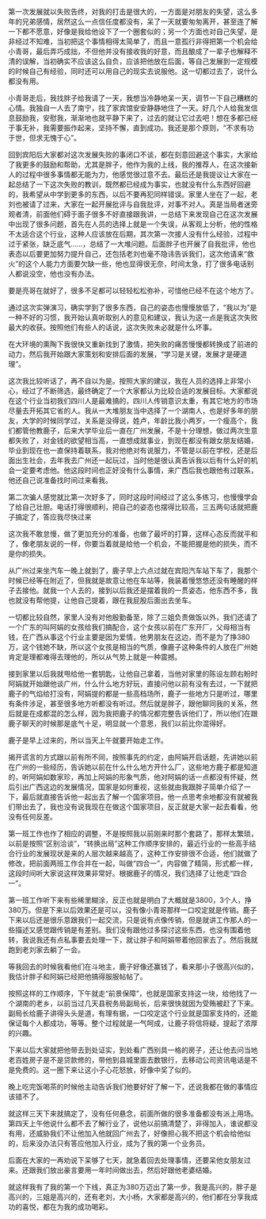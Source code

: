 第一次发展就以失败告终，对我的打击是很大的，一方面是对朋友的失望，这么多年的兄弟感情，居然这么一点信任度都没有，呆了一天就要匆匆离开，甚至连了解一下都不愿意，好像是我给他设下了一个圈套似的；另一个方面也对自己失望，是非经过不知难，当初把这个事情相得太简单了，而且一意孤行非得把第一个机会给小青哥，最后弄巧成拙，不但他并没有接收我的好意，而且酿成了一辈子也解释不清的误解，当初确实不应该这么自负，应该把他放在后面，等自己发展到一定规模的时候自己有经验，同时还可以用自己的现实去说服他。这一切都过去了，说什么都没有用。

小青哥走后，我找胖子给我请了一天，我想当冷静地呆一天，调节一下自己糟糕的心情。我独自一人去了南宁，找了家宾馆安安静静地住了一天。好几个人给我发信息鼓励我，安慰我，渐渐地也就平静下来了，过去的就让它过去吧！想在多都已经于事无补，我需要振作起来，坚持不懈，直到成功。我还是那个原则，“不求有功于世，但求无愧于心”。

回到宾阳后大家都对这次发展失败的事闭口不谈，都在刻意回避这个事实，大家给了我更多的鼓励和帮助，尤其是胖子，他作为我的上线，我的推荐人，在这次接新人的过程中很多事情都无能为力，他感觉很过意不去。最后还是我提议让大家在一起总结了一下这次失败的教训，既然都已经成为事实，也就没有什么东西好回避的，我希望从中学到更多的东西，以后不要再犯同样错误。家里人坐在了一起，老刘也被请了过来，大家在一起开展批评与自我批评，对事不对人。真是当局者迷旁观者清，前面他们碍于面子很多不好直接跟我讲，一总结下来发现自己在这次发展中出现了很多问题，首先在人员的选择上就是一个失误，从客观上分析，他的性格不太适合这个行业，这种人应该放在后期，其次第一次接人没有什么经验，过程中过于紧张，缺乏底气……，总结了一大堆问题。后面胖子也开展了自我批评，他也表态以后要更加努力提升自己，还包括老刘也毫不隐讳告诉我们，这次他请来“救火”的这个人能力方面要欠缺一些，他也显得很无奈，时间太急，打了很多电话别人都说没空，他也没有办法。

要是亮哥在就好了，很多不足都可以轻轻松松弥补，可惜他已经不在这个地方了。

通过这次实弹演习，确实学到了很多东西，自己的姿态也慢慢放低了，“我以为”是一种不好的习惯，我开始认真听取别人的意见和建议，我认为这一点是我这次失败最大的收获。按照他们有些人的话说，这次失败未必就是什么坏事。

在大环境的熏陶下我很快又重新找到了激情，把失败的痛苦慢慢都转换成了前进的动力，然后我开始跟大家策划和安排后面的发展，“学习是关键，发展才是硬道理”。

这次我比较听话了，再不自以为是。按照大家的建议，我在人员的选择上非常小心，经过了不断筛选，最终确定了一个大家都认为比较合适的发展目标。大家都说在这个行业当初我们四川人是最难搞的，四川人传销意识太重，有其它地方的市场尽量去开拓其它省的人。我从一大堆朋友当中选择了一个湖南人，也是好多年的朋友，大学的时候同学过，关系是没得说，姓卢，年龄比我小两岁，一个瘦高个，我们都管他教鹿子，后来大学毕业后一直在广州发展，不是十分理想，做过两次生意都失败了，对金钱的欲望相当高，一直想成就事业，到现在都没有跟女朋友结婚，毕业到现在也一直保持着联系，我对他绝对有说服力，不管是以前在学校，还是后面出生社会，去年我去广州还一起玩过，当时他是很认真告诉我以后有什么好的机会一定要考虑他。他这段时间也正好没有什么事情，来广西后我也跟他有过联系，他还自己说准备找时间过来看我。

第二次骗人感觉就比第一次好多了，同时这段时间经过了这么多练习，也慢慢学会了给自己壮胆。电话打得很顺利，把自己的姿态也摆得比较高，三五两句话就把鹿子搞定了，答应我尽快过来

这次我不敢怠慢，做了更加充分的准备，也做了最坏的打算，这样心态反而就平和了，像老朋友说的一样，你要当着就是给他一个机会，不能把握是他的损失，而不是你的损失。

从广州过来坐汽车一晚上就到了，鹿子早上六点过就在宾阳汽车站下车了，我那个时候已经等在附近了，但我就是故意让他在车站等，我装着慢悠悠还没有睡醒的样子去接他。就我一个人去的，接到以后我还是摆着我的一贯姿态，他东西不多，我也就没有帮他提，让他自己提着，跟在我屁股后面出去坐车。

一切都比较自然，家里人没有对他殷勤备至，除了三姐负责做饭以外，我们还请了一个广东的叫阿娟的女孩给我们搞配合，这个女孩以前在广东开厂，父母相当有钱，在广西从事这个行业主要是因为爱情，他男朋友在这边，而不是为了挣380万，这个钱她不缺，所以这个女孩是相当的气质，像鹿子这种条件的人放在广州她肯定是理都难得去理他的，所以从气势上就是一种震撼。

接到家里以后我就甩给他一套钥匙，让他自己拿着，当他对家里的陈设左顾右盼时阿娟就开始跟他谈广州，什么什么地方好玩，直接问他以前有没有去过，一下就把鹿子的气焰给打没有，阿娟提的都是一些高档场所，鹿子一些地方只是听过，哪里有条件涉足，甚至很多地方听都没有听过。然后就是胖子，跟他聊同我的关系，然后就是在成都混的怎么样，因为我把鹿子的情况都完整告诉他们了，所以他们在跟鹿子聊天的时候那是底气十足，明显就一个意思，我们以前比你混得好。

鹿子是早上过来的，所以当天上午就要开始走工作。

揭开谎言的方式跟以前有所不同，按照事先的约定，由阿娟开启话题，先讲她以前在广州的一些经历，告诉她以前在什么什么地方开什么厂，这些地方鹿子都是知道的，听阿娟如数家珍，再加上阿娟的形象气质，他对阿娟的话一点都没有怀疑，然后引出广西这边的发展情况，国家是如何重视，这些就由我跟胖子简单介绍了一下，最后就直接告诉他一起出去了解一个国家项目。他一点思考余地都没有就被我们带出去了，我也没有说我现在在做这个国家项目，反正就是大家一起去看看，他没有任何反差。

第一班工作也作了相应的调整，不是按照我以前刚来时那个套路了，那样太繁琐，以前是按照“区别洽谈”，“转换出局”这种工作顺序安排的，最近行业的一些高手结合行业的发展现状是来的人层次越来越高了，这种工作安排很不合适，他们就做了修改，把前面两班工作合并在一起，叫做“四合一”，内容做了精简，形式都一样，这段时间听大家说这样效果非常好。根据鹿子的情况，我们选择了让他走“四合一”。

第一班工作听下来有些稀里糊涂，反正也就是明白了大概就是3800，3个人，挣380万。但是下来以后效果还是可以，没有像小青哥那样一口咬定就是传销。鹿子下来以后还是很乐意跟我们一起交流，只是说有点像传销，但是就讲工作那人的一些描述又感觉跟传销是有差别。我们没有跟他过多探讨这些东西，也没有围着他转，我说我还有点私事要去处理一下，就让胖子和阿娟带着他回家去了。然后我就跑到老刘家去躺了一会。

等我回去的时候我看他们在斗地主，鹿子好像还赢钱了，看来那小子很高兴似的，我估计胖子和阿娟已经把他搞得服服帖帖了。

按照这样的工作顺序，下午就走“前景保障”，也就是国家支持这一块，给他找了一个湖南的老乡，以前当过几天县税务局副局长，后来很快就因为受贿被赶了下来。副局长给鹿子讲得头头是道，有理有据，一口咬定这个行业就是国家支持的，还能保证每个人都成功，等等。整个过程就是一气呵成，让鹿子将信将疑，提起了浓厚的兴趣。

下来以后大家就把他带去到处证实，到处看广西别具一格的房子，还让他去问当地老百姓房子是不是贷款修的，带他到县城里面去数银行，去移动公司资讯电话是不是免费的。这一圈下来让这小子心花怒放，好像中奖了似的。

晚上吃完饭喝茶的时候他主动告诉我们他要好好了解一下，还说我都在做的事情应该错不了。

就这样三天下来就搞定了，没有任何悬念，前面所做的很多准备都没有派上用场。第四天上午他说什么都不去了解行业了，说他以前搞清楚了，非得加入，谁说都没有用，还威胁我们不让他加入他就回广州去了，好像担心我不把这个机会给他似的，后来没办法只有答应他加入行业，成为了我的第一个业务员。

后面在大家的一再劝说下呆够了七天，就急着回去处理事情，还要呆他女朋友过来。还跟我们放出豪言要用一年时间做出去，然后好跟他老婆结婚。

就这样我有了我的第一个下线，真正为380万迈出了第一步。我是高兴的，胖子是高兴的，三姐是高兴的，还有老刘，大小杨，大家都是高兴的，他们都在分享我成功的喜悦，都在为我的成功喝彩。

